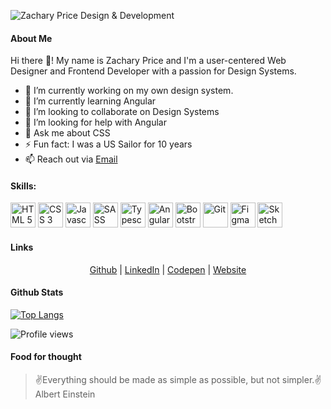 ![Zachary Price Design & Development](https://user-images.githubusercontent.com/870971/194930149-d3e1d0a8-e740-4667-82cd-99eb20c32910.jpeg)

#### About Me

Hi there 👋! My name is Zachary Price and I'm a user-centered Web Designer and Frontend Developer with a passion for Design Systems.

- 🔭 I’m currently working on my own design system. 
- 🌱 I’m currently learning Angular 
- 👯 I’m looking to collaborate on Design Systems 
- 🤔 I’m looking for help with Angular 
- 💬 Ask me about CSS 
- ⚡ Fun fact: I was a US Sailor for 10 years 
- 📫 Reach out via [Email](mailto:zacharyprice@users.noreply.github.com)

#### Skills:
<p align="left">
  <img src="https://cdn.jsdelivr.net/gh/devicons/devicon/icons/html5/html5-original.svg" alt="HTML 5" width="40" height="40" />
  <img src="https://cdn.jsdelivr.net/gh/devicons/devicon/icons/css3/css3-original.svg" alt="CSS 3" width="40" height="40" />
  <img src="https://cdn.jsdelivr.net/gh/devicons/devicon/icons/javascript/javascript-original.svg" alt="Javascript" width="40" height="40" />
  <img src="https://cdn.jsdelivr.net/gh/devicons/devicon/icons/sass/sass-original.svg" alt="SASS" width="40" height="40" />
  <img src="https://cdn.jsdelivr.net/gh/devicons/devicon/icons/typescript/typescript-original.svg" alt="Typescript" width="40" height="40" />
  <img src="https://cdn.jsdelivr.net/gh/devicons/devicon/icons/angularjs/angularjs-original.svg" alt="Angular" width="40" height="40" />
  <img src="https://cdn.jsdelivr.net/gh/devicons/devicon/icons/bootstrap/bootstrap-original.svg" alt="Bootstrap" width="40" height="40" />
  <img src="https://cdn.jsdelivr.net/gh/devicons/devicon/icons/git/git-original.svg" alt="Git" width="40" height="40" />
  <img src="https://cdn.jsdelivr.net/gh/devicons/devicon/icons/figma/figma-original.svg" alt="Figma" width="40" height="40" />
  <img src="https://cdn.jsdelivr.net/gh/devicons/devicon/icons/sketch/sketch-original.svg" alt="Sketch" width="40" height="40" />
</p>

#### Links
<p align="center">
  <a href="https://github.com/zacharyprice">Github</a> | <a href="https://www.linkedin.com/in/zachary-price/">LinkedIn</a> | <a href="https://codepen.io/zachary_price">Codepen</a> | <a href="https://zachary-price.com">Website</a>
</p>

#### Github Stats
[![Top Langs](https://github-readme-stats.vercel.app/api/top-langs/?username=zacharyprice)](https://github.com/anuraghazra/github-readme-stats)

![Profile views](https://gpvc.arturio.dev/zacharyprice)

#### Food for thought
> ✌Everything should be made as simple as possible, but not simpler.✌
> Albert Einstein
